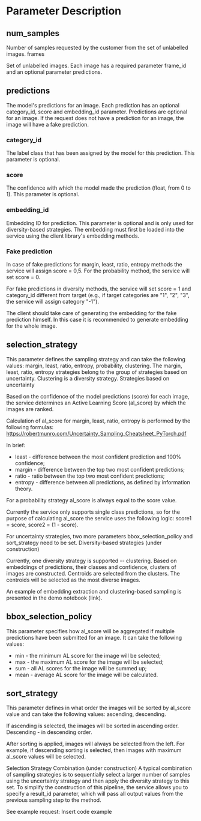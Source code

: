 # Parameter Description

## num_samples

Number of samples requested by the customer from the set of unlabelled images.
frames

Set of unlabelled images. Each image has a required parameter frame_id and an optional parameter predictions.

## predictions

The model's predictions for an image. Each prediction has an optional category_id, score and embedding_id parameter. Predictions are optional for an image. If the request does not have a prediction for an image, the image will have a fake prediction.
### category_id
The label class that has been assigned by the model for this prediction.
This parameter is optional. 
### score
The confidence with which the model made the prediction (float, from 0 to 1). This parameter is optional. 
### embedding_id
Embedding ID for prediction.  This parameter is optional and is only used for diversity-based strategies. The embedding must first be loaded into the service using the client library's embedding methods.
### Fake prediction
In case of fake predictions for margin, least, ratio, entropy methods the service will assign score = 0,5. For the probability method, the service will set score = 0. 

For fake predictions in diversity methods, the service will set score = 1 and category_id different from target (e.g., if target categories are "1", "2", "3", the service will assign category "-1").

The client should take care of generating the embedding for the fake prediction himself. In this case it is recommended to generate embedding for the whole image.

## selection_strategy

This parameter defines the sampling strategy and can take the following values: margin, least, ratio, entropy, probability, clustering. The margin, least, ratio, entropy strategies belong to the group of strategies based on uncertainty. Clustering is a diversity strategy.
Strategies based on uncertainty

Based on the confidence of the model predictions (score) for each image, the service determines an Active Learning Score (al_score) by which the images are ranked.

Calculation of al_score for margin, least, ratio, entropy is performed by the following formulas: https://robertmunro.com/Uncertainty_Sampling_Cheatsheet_PyTorch.pdf  

In brief:
* least - difference between the most confident prediction and 100% confidence;
* margin - difference between the top two most confident predictions;
* ratio  - ratio between the top two most confident predictions;
* entropy - difference between all predictions, as defined by information theory.

For a probability strategy al_score is always equal to the score value.

Currently the service only supports single class predictions, so for the purpose of calculating al_score the service uses the following logic: score1 = score, score2 = (1 - score).

For uncertainty strategies, two more parameters bbox_selection_policy and sort_strategy need to be set.
Diversity-based strategies (under construction)

Currently, one diversity strategy is supported -- clustering. Based on embeddings of predictions, their classes and confidence, clusters of images are constructed. Centroids are selected from the clusters. The centroids will be selected as the most diverse images. 

An example of embedding extraction and clustering-based sampling is presented in the demo notebook (link).

## bbox_selection_policy

This parameter specifies how al_score will be aggregated if multiple predictions have been submitted for an image. It can take the following values:
* min - the minimum AL score for the image will be selected;
* max - the maximum AL score for the image will be selected; 
* sum - all AL scores for the image will be summed up;
* mean - average AL score for the image will be calculated.

## sort_strategy

This parameter defines in what order the images will be sorted by al_score value and can take the following values: ascending, descending.

If ascending is selected, the images will be sorted in ascending order. Descending - in descending order.

After sorting is applied, images will always be selected from the left. For example, if descending sorting is selected, then images with maximum al_score values will be selected.

Selection Strategy Combination (under construction)
A typical combination of sampling strategies is to sequentially select a larger number of samples using the uncertainty strategy and then apply the diversity strategy to this set. To simplify the construction of this pipeline, the service allows you to specify a result_id parameter, which will pass all output values from the previous sampling step to the method.

See example request:
Insert code example
